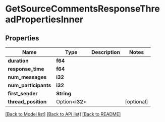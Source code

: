 # GetSourceCommentsResponseThreadPropertiesInner

## Properties

Name | Type | Description | Notes
------------ | ------------- | ------------- | -------------
**duration** | **f64** |  | 
**response_time** | **f64** |  | 
**num_messages** | **i32** |  | 
**num_participants** | **i32** |  | 
**first_sender** | **String** |  | 
**thread_position** | Option<**i32**> |  | [optional]

[[Back to Model list]](../README.md#documentation-for-models) [[Back to API list]](../README.md#documentation-for-api-endpoints) [[Back to README]](../README.md)


